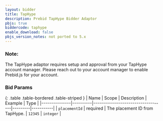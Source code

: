 ```yaml
---
layout: bidder
title: TapHype
description: Prebid TapHype Bidder Adaptor
pbjs: true
biddercode: taphype
enable_download: false
pbjs_version_notes: not ported to 5.x
---
```


### Note:
The TapHype adaptor requires setup and approval from your TapHype account manager. Please reach out to your account manager to enable Prebid.js for your account.

### Bid Params

{: .table .table-bordered .table-striped }
| Name          | Scope    | Description                        | Example | Type      |
|---------------|----------|------------------------------------|---------|-----------|
| `placementId` | required | The placement ID from TapHype.     | `12345` | `integer` |
